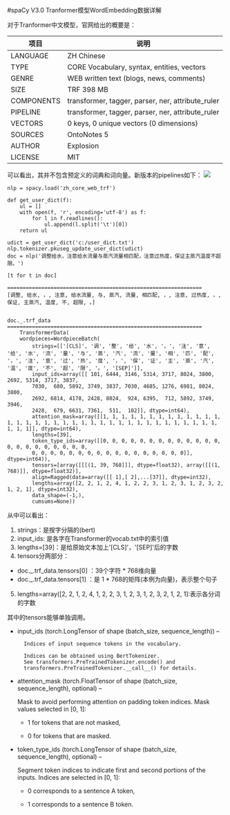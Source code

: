 #spaCy V3.0 Tranformer模型WordEmbedding数据详解

对于Tranformer中文模型，官网给出的概要是：

项目|说明
-|-
LANGUAGE|ZH Chinese
TYPE|CORE Vocabulary, syntax, entities, vectors
GENRE|WEB written text (blogs, news, comments)
SIZE|TRF 398 MB
COMPONENTS |transformer, tagger, parser, ner, attribute_ruler
PIPELINE |transformer, tagger, parser, ner, attribute_ruler
VECTORS |0 keys, 0 unique vectors (0 dimensions)
SOURCES |OntoNotes 5
AUTHOR|Explosion
LICENSE|MIT

可以看出，其并不包含预定义的词典和词向量。新版本的pipelines如下：
![](spaCy_pipelines.png)

	nlp = spacy.load('zh_core_web_trf')

	def get_user_dict(f):
		ul = []
		with open(f, 'r', encoding='utf-8') as f:
			for l in f.readlines():
				ul.append(l.split('\t')[0])
		return ul

	udict = get_user_dict('c:/user_dict.txt')
	nlp.tokenizer.pkuseg_update_user_dict(udict)
	doc = nlp('调整给水，注意给水流量与蒸汽流量相匹配，注意过热度，保证主蒸汽温度不超限。')

	[t for t in doc]

	===============================================================
	[调整, 给水, ，, 注意, 给水流量, 与, 蒸汽, 流量, 相匹配, ，, 注意, 过热度, ，, 保证, 主蒸汽, 温度, 不, 超限, 。]
	
	
	doc._.trf_data
	===============================================================
		TransformerData(
		wordpieces=WordpieceBatch(
			strings=[['[CLS]', '调', '整', '给', '水', '，', '注', '意', '给', '水', '流', '量', '与', '蒸', '汽', '流', '量', '相', '匹', '配', '，', '注', '意', '过', '热', '度', '，', '保', '证', '主', '蒸', '汽', '温', '度', '不', '超', '限', '。', '[SEP]']], 
			input_ids=array([[ 101, 6444, 3146, 5314, 3717, 8024, 3800, 2692, 5314, 3717, 3837,
			7030,  680, 5892, 3749, 3837, 7030, 4685, 1276, 6981, 8024, 3800,
			2692, 6814, 4178, 2428, 8024,  924, 6395,  712, 5892, 3749, 3946,
			2428,  679, 6631, 7361,  511,  102]], dtype=int64), 
			attention_mask=array([[1, 1, 1, 1, 1, 1, 1, 1, 1, 1, 1, 1, 1, 1, 1, 1, 1, 1, 1, 1, 1, 1, 1, 1, 1, 1, 1, 1, 1, 1, 1, 1, 1, 1, 1, 1, 1, 1, 1]], dtype=int64), 
			lengths=[39], 
			token_type_ids=array([[0, 0, 0, 0, 0, 0, 0, 0, 0, 0, 0, 0, 0, 0, 0, 0, 0, 0, 0, 0, 0, 0,
			0, 0, 0, 0, 0, 0, 0, 0, 0, 0, 0, 0, 0, 0, 0, 0, 0]], dtype=int64)), 
			tensors=[array([[[(1, 39, 768]]], dtype=float32), array([[(1, 768)]], dtype=float32)], 
			align=Ragged(data=array([[ 1],[ 2],...[37]], dtype=int32), 
			lengths=array([2, 2, 1, 2, 4, 1, 2, 2, 3, 1, 2, 3, 1, 2, 3, 2, 1, 2, 1], dtype=int32), 
			data_shape=(-1,), 
			cumsums=None))
从中可以看出：
1. strings：是按字分隔的(bert)
2. input_ids: 是各字在Transformer的vocab.txt中的索引值
3. lengths=[39]：是给原始文本加上'[CLS]'，'[SEP]'后的字数
4. tensors分两部分：
  - doc._.trf_data.tensors[0] ：39个字符 * 768维向量
  - doc._.trf_data.tensors[1] ：是 1 * 768的矩阵(本例为向量)，表示整个句子
5. lengths=array([2, 2, 1, 2, 4, 1, 2, 2, 3, 1, 2, 3, 1, 2, 3, 2, 1, 2, 1]:表示各分词的字数

其中的tensors能够单独调用。

- input_ids (torch.LongTensor of shape (batch_size, sequence_length)) –

    	Indices of input sequence tokens in the vocabulary.
    	
    	Indices can be obtained using BertTokenizer. 
    	See transformers.PreTrainedTokenizer.encode() and
    	transformers.PreTrainedTokenizer.__call__() for details.

- attention_mask (torch.FloatTensor of shape (batch_size, sequence_length), optional) –

    Mask to avoid performing attention on padding token indices. Mask values selected in [0, 1]:
    
    - 1 for tokens that are not masked,
    
    - 0 for tokens that are masked.

- token_type_ids (torch.LongTensor of shape (batch_size, sequence_length), optional) –

    Segment token indices to indicate first and second portions of the inputs. Indices are selected in [0, 1]:
    
    - 0 corresponds to a sentence A token,
    
    - 1 corresponds to a sentence B token.